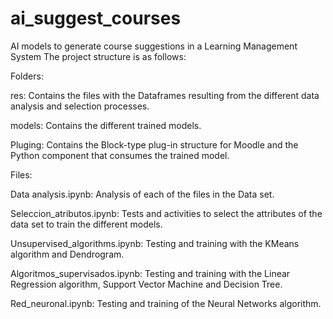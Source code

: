 # ai_suggest_courses
AI models to generate course suggestions in a Learning Management System
The project structure is as follows:

Folders:

res: Contains the files with the Dataframes resulting from the different data analysis and selection processes.

models: Contains the different trained models.

Pluging: Contains the Block-type plug-in structure for Moodle and the Python component that consumes the trained model.

Files:

Data analysis.ipynb: Analysis of each of the files in the Data set.

Seleccion_atributos.ipynb: Tests and activities to select the attributes of the data set to train the different models.

Unsupervised_algorithms.ipynb: Testing and training with the KMeans algorithm and Dendrogram.

Algoritmos_supervisados.ipynb: Testing and training with the Linear Regression algorithm, Support Vector Machine and Decision Tree.

Red_neuronal.ipynb: Testing and training of the Neural Networks algorithm.
